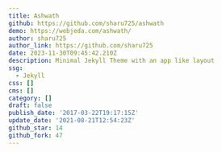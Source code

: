 ```yaml
---
title: Ashwath
github: https://github.com/sharu725/ashwath
demo: https://webjeda.com/ashwath/
author: sharu725
author_link: https://github.com/sharu725
date: 2023-11-30T09:45:42.210Z
description: Minimal Jekyll Theme with an app like layout
ssg:
  - Jekyll
css: []
cms: []
category: []
draft: false
publish_date: '2017-03-22T19:17:15Z'
update_date: '2021-08-21T12:54:23Z'
github_star: 14
github_fork: 47
---
```

